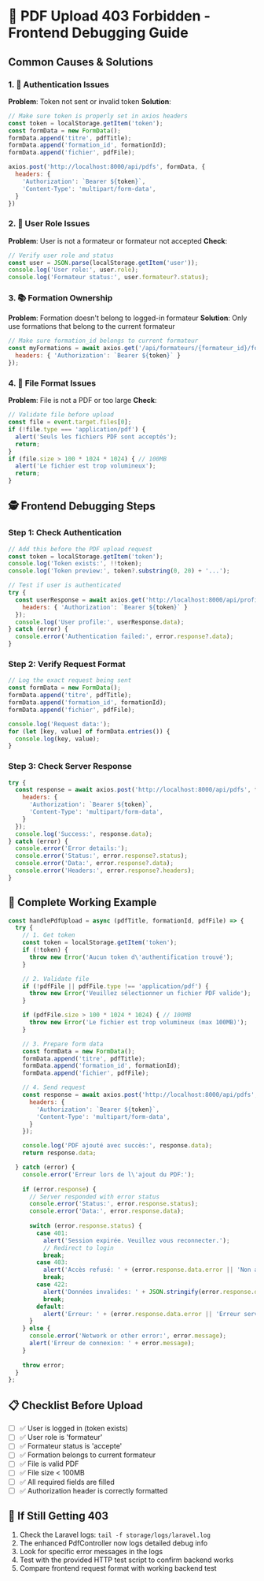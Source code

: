 # 🔧 PDF Upload 403 Forbidden - Frontend Debugging Guide

## Common Causes & Solutions

### 1. 🔐 Authentication Issues
**Problem**: Token not sent or invalid token
**Solution**:
```javascript
// Make sure token is properly set in axios headers
const token = localStorage.getItem('token');
const formData = new FormData();
formData.append('titre', pdfTitle);
formData.append('formation_id', formationId);
formData.append('fichier', pdfFile);

axios.post('http://localhost:8000/api/pdfs', formData, {
  headers: {
    'Authorization': `Bearer ${token}`,
    'Content-Type': 'multipart/form-data',
  }
})
```

### 2. 👤 User Role Issues
**Problem**: User is not a formateur or formateur not accepted
**Check**: 
```javascript
// Verify user role and status
const user = JSON.parse(localStorage.getItem('user'));
console.log('User role:', user.role);
console.log('Formateur status:', user.formateur?.status);
```

### 3. 📚 Formation Ownership
**Problem**: Formation doesn't belong to logged-in formateur
**Solution**: Only use formations that belong to the current formateur
```javascript
// Make sure formation_id belongs to current formateur
const myFormations = await axios.get('/api/formateurs/{formateur_id}/formations', {
  headers: { 'Authorization': `Bearer ${token}` }
});
```

### 4. 📄 File Format Issues
**Problem**: File is not a PDF or too large
**Check**:
```javascript
// Validate file before upload
const file = event.target.files[0];
if (!file.type === 'application/pdf') {
  alert('Seuls les fichiers PDF sont acceptés');
  return;
}
if (file.size > 100 * 1024 * 1024) { // 100MB
  alert('Le fichier est trop volumineux');
  return;
}
```

## 🕵️ Frontend Debugging Steps

### Step 1: Check Authentication
```javascript
// Add this before the PDF upload request
const token = localStorage.getItem('token');
console.log('Token exists:', !!token);
console.log('Token preview:', token?.substring(0, 20) + '...');

// Test if user is authenticated
try {
  const userResponse = await axios.get('http://localhost:8000/api/profile', {
    headers: { 'Authorization': `Bearer ${token}` }
  });
  console.log('User profile:', userResponse.data);
} catch (error) {
  console.error('Authentication failed:', error.response?.data);
}
```

### Step 2: Verify Request Format
```javascript
// Log the exact request being sent
const formData = new FormData();
formData.append('titre', pdfTitle);
formData.append('formation_id', formationId);
formData.append('fichier', pdfFile);

console.log('Request data:');
for (let [key, value] of formData.entries()) {
  console.log(key, value);
}
```

### Step 3: Check Server Response
```javascript
try {
  const response = await axios.post('http://localhost:8000/api/pdfs', formData, {
    headers: {
      'Authorization': `Bearer ${token}`,
      'Content-Type': 'multipart/form-data',
    }
  });
  console.log('Success:', response.data);
} catch (error) {
  console.error('Error details:');
  console.error('Status:', error.response?.status);
  console.error('Data:', error.response?.data);
  console.error('Headers:', error.response?.headers);
}
```

## 🚀 Complete Working Example

```javascript
const handlePdfUpload = async (pdfTitle, formationId, pdfFile) => {
  try {
    // 1. Get token
    const token = localStorage.getItem('token');
    if (!token) {
      throw new Error('Aucun token d\'authentification trouvé');
    }

    // 2. Validate file
    if (!pdfFile || pdfFile.type !== 'application/pdf') {
      throw new Error('Veuillez sélectionner un fichier PDF valide');
    }

    if (pdfFile.size > 100 * 1024 * 1024) { // 100MB
      throw new Error('Le fichier est trop volumineux (max 100MB)');
    }

    // 3. Prepare form data
    const formData = new FormData();
    formData.append('titre', pdfTitle);
    formData.append('formation_id', formationId);
    formData.append('fichier', pdfFile);

    // 4. Send request
    const response = await axios.post('http://localhost:8000/api/pdfs', formData, {
      headers: {
        'Authorization': `Bearer ${token}`,
        'Content-Type': 'multipart/form-data',
      }
    });

    console.log('PDF ajouté avec succès:', response.data);
    return response.data;

  } catch (error) {
    console.error('Erreur lors de l\'ajout du PDF:');
    
    if (error.response) {
      // Server responded with error status
      console.error('Status:', error.response.status);
      console.error('Data:', error.response.data);
      
      switch (error.response.status) {
        case 401:
          alert('Session expirée. Veuillez vous reconnecter.');
          // Redirect to login
          break;
        case 403:
          alert('Accès refusé: ' + (error.response.data.error || 'Non autorisé'));
          break;
        case 422:
          alert('Données invalides: ' + JSON.stringify(error.response.data.details || error.response.data.error));
          break;
        default:
          alert('Erreur: ' + (error.response.data.error || 'Erreur serveur'));
      }
    } else {
      console.error('Network or other error:', error.message);
      alert('Erreur de connexion: ' + error.message);
    }
    
    throw error;
  }
};
```

## 📋 Checklist Before Upload

- [ ] ✅ User is logged in (token exists)
- [ ] ✅ User role is 'formateur'
- [ ] ✅ Formateur status is 'accepte'
- [ ] ✅ Formation belongs to current formateur
- [ ] ✅ File is valid PDF
- [ ] ✅ File size < 100MB
- [ ] ✅ All required fields are filled
- [ ] ✅ Authorization header is correctly formatted

## 🐛 If Still Getting 403

1. Check the Laravel logs: `tail -f storage/logs/laravel.log`
2. The enhanced PdfController now logs detailed debug info
3. Look for specific error messages in the logs
4. Test with the provided HTTP test script to confirm backend works
5. Compare frontend request format with working backend test